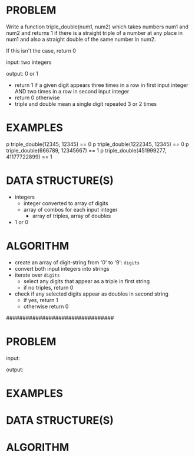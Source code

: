 # PROBLEM
Write a function triple_double(num1, num2) which takes numbers num1 and num2 and returns 1 if there is a straight triple of a number at any place in num1 and also a straight double of the same number in num2.

If this isn't the case, return 0

input: two integers

output: 0 or 1
  - return 1 if a given digit appears three times in a row in first input integer AND two times in a row in second input integer
  - return 0 otherwise
  - triple and double mean a single digit repeated 3 or 2 times

# EXAMPLES
p triple_double(12345, 12345) == 0
p triple_double(1222345, 12345) == 0
p triple_double(666789, 12345667) == 1
p triple_double(451999277, 41177722899) == 1



# DATA STRUCTURE(S)
- integers
  - integer converted to array of digits
  - array of combos for each input integer
    - array of triples, array of doubles
- 1 or 0

# ALGORITHM
- create an array of digit-string from '0' to '9': `digits`
- convert both input integers into strings
- iterate over `digits`
  - select any digits that appear as a triple in first string
  - if no triples, return 0
- check if any selected digits appear as doubles in second string
  - if yes, return 1
  - otherwise return 0

#################################

# PROBLEM

input:

output:

# EXAMPLES


# DATA STRUCTURE(S)


# ALGORITHM
